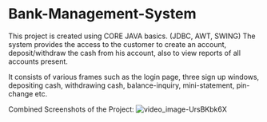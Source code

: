 # Bank-Management-System

This project is created using CORE JAVA basics. (JDBC, AWT, SWING)
The system provides the access to the customer to create an account, deposit/withdraw the cash from his account, also to view reports of all accounts present.

It consists of various frames such as the login page, three sign up windows, depositing cash, withdrawing cash, balance-inquiry, mini-statement, pin-change etc.

Combined Screenshots of the Project:
![video_image-UrsBKbk6X](https://github.com/AnshGupta01/Bank-Management-System/assets/26479077/494977f0-12c5-4687-a9d2-27b75ca1053e)
